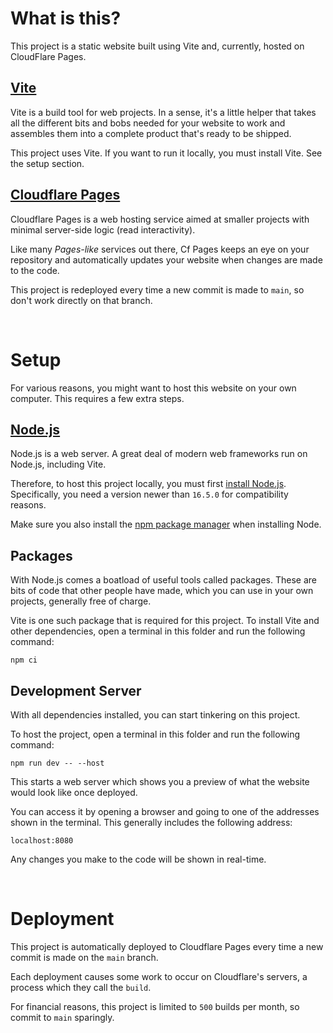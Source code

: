 # What is this?

This project is a static website built using Vite and, currently, hosted on CloudFlare Pages.

## [Vite](https://vitejs.dev/)

Vite is a build tool for web projects. In a sense, it's a little helper that takes all the different bits and bobs needed for your website to work and assembles them into a complete product that's ready to be shipped.

This project uses Vite. If you want to run it locally, you must install Vite. See the setup section.

## [Cloudflare Pages](https://pages.cloudflare.com/)

Cloudflare Pages is a web hosting service aimed at smaller projects with minimal server-side logic (read interactivity).

Like many <i>Pages-like</i> services out there, Cf Pages keeps an eye on your repository and automatically updates your website when changes are made to the code.

This project is redeployed every time a new commit is made to `main`, so don't work directly on that branch.

<br>

# Setup

For various reasons, you might want to host this website on your own computer. This requires a few extra steps.

## [Node.js](https://nodejs.org/)

Node.js is a web server. A great deal of modern web frameworks run on Node.js, including Vite.

Therefore, to host this project locally, you must first [install Node.js](https://nodejs.org/en/download/package-manager). Specifically, you need a version newer than `16.5.0` for compatibility reasons.

Make sure you also install the [npm package manager](https://nodejs.org/en/learn/getting-started/an-introduction-to-the-npm-package-manager) when installing Node.

## Packages

With Node.js comes a boatload of useful tools called packages. These are bits of code that other people have made, which you can use in your own projects, generally free of charge.

Vite is one such package that is required for this project. To install Vite and other dependencies, open a terminal in this folder and run the following command:

```
npm ci
```

## Development Server

With all dependencies installed, you can start tinkering on this project.

To host the project, open a terminal in this folder and run the following command:

```
npm run dev -- --host
```

This starts a web server which shows you a preview of what the website would look like once deployed.

You can access it by opening a browser and going to one of the addresses shown in the terminal. This generally includes the following address:

```
localhost:8080
```

Any changes you make to the code will be shown in real-time.

<br>

# Deployment

This project is automatically deployed to Cloudflare Pages every time a new commit is made on the `main` branch.

Each deployment causes some work to occur on Cloudflare's servers, a process which they call the `build`.

For financial reasons, this project is limited to `500` builds per month, so commit to `main` sparingly.
